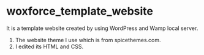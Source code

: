 # woxforce_template_website
It is a template website created by using WordPress and Wamp local server.  

1. The website theme I use which is from spicethemes.com. 
2. I edited its HTML and CSS.
